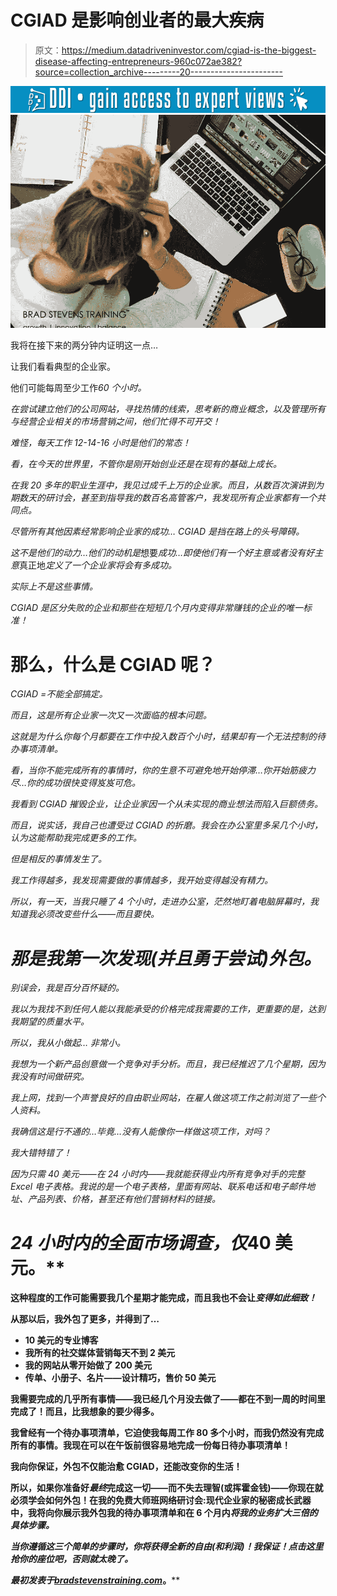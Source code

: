 # CGIAD 是影响创业者的最大疾病

> 原文：<https://medium.datadriveninvestor.com/cgiad-is-the-biggest-disease-affecting-entrepreneurs-960c072ae382?source=collection_archive---------20----------------------->

[![](img/6c753d4812cd15d7b7ad4f9b2bb1fbc1.png)](http://www.track.datadriveninvestor.com/1B9E)![](img/32e603ef8d29d68472524a16888e6574.png)

我将在接下来的两分钟内证明这一点…

让我们看看典型的企业家。

他们可能每周至少工作*60 个小时。*

*在尝试建立他们的公司网站，寻找热情的线索，思考新的商业概念，以及管理所有与经营企业相关的市场营销之间，他们忙得不可开交！*

*难怪，每天工作 12-14-16 小时是他们的常态！*

*看，在今天的世界里，不管你是刚开始创业还是在现有的基础上成长。*

*在我 20 多年的职业生涯中，我见过成千上万的企业家。而且，从数百次演讲到为期数天的研讨会，甚至到指导我的数百名高管客户，我发现所有企业家都有一个共同点。*

*尽管所有其他因素经常影响企业家的成功… CGIAD 是挡在路上的头号障碍。*

*这不是他们的动力…他们的动机是*想要*成功…即使他们有一个好主意或者没有好主意*真正地*定义了一个企业家将会有多成功。*

*实际上不是这些事情。*

*CGIAD 是区分失败的企业和那些在短短几个月内变得非常赚钱的企业的唯一标准！*

# ****那么，什么是 CGIAD 呢？****

*CGIAD =不能全部搞定。*

*而且，这是所有企业家一次又一次面临的根本问题。*

*这就是为什么你每个月都要在工作中投入数百个小时，结果却有一个无法控制的待办事项清单。*

*看，当你不能完成所有的事情时，你的生意不可避免地开始停滞…你开始筋疲力尽…你的成功很快变得岌岌可危。*

*我看到 CGIAD 摧毁企业，让企业家因一个从未实现的商业想法而陷入巨额债务。*

*而且，说实话，我自己也遭受过 CGIAD 的折磨。我会在办公室里多呆几个小时，认为这能帮助我完成更多的工作。*

*但是相反的事情发生了。*

*我工作得越多，我发现需要做的事情越多，我开始变得越没有精力。*

*所以，有一天，当我只睡了 4 个小时，走进办公室，茫然地盯着电脑屏幕时，我知道我必须改变些什么——而且要快。*

# *那是我第一次发现(并且勇于尝试)外包。*

*别误会，我是百分百怀疑的。*

*我以为我找不到任何人能以我能承受的价格完成我需要的工作，更重要的是，达到我期望的质量水平。*

*所以，我从小做起… *非常小。**

*我想为一个新产品创意做一个竞争对手分析。而且，我已经推迟了几个星期，因为我没有时间做研究。*

*我上网，找到一个声誉良好的自由职业网站，在雇人做这项工作之前浏览了一些个人资料。*

*我确信这是行不通的…毕竟…没有人能像你一样做这项工作，对吗？*

*我大错特错了！*

*因为只需 40 美元——在 24 小时内——我就能获得业内所有竞争对手的完整 Excel 电子表格。我说的是一个电子表格，里面有网站、联系电话和电子邮件地址、产品列表、价格，甚至还有他们营销材料的链接。*

# ***24 小时内的全面市场调查，仅*40 美元。****

**这种程度的工作可能需要我几个星期才能完成，而且我也不会让*变得如此细致！***

**从那以后，我外包了更多，并得到了…**

*   **10 美元的专业博客**
*   **我所有的社交媒体营销每天不到 2 美元**
*   **我的网站从零开始做了 200 美元**
*   **传单、小册子、名片——设计精巧，售价 50 美元**

**我需要完成的几乎所有事情——我已经几个月没去做了——都在不到一周的时间里完成了！而且，比我想象的要少得多。**

**我曾经有一个待办事项清单，它迫使我每周工作 80 多个小时，而我仍然没有完成所有的事情。我现在可以在午饭前很容易地完成一份每日待办事项清单！**

**我向你保证，外包不仅能治愈 CGIAD，还能改变你的生活！**

**所以，如果你准备好*最终*完成这一切——而不失去理智(或挥霍金钱)——你现在就必须学会如何外包！在我的免费大师班网络研讨会:现代企业家的秘密成长武器中，我将向你展示我外包我的待办事项清单和在 6 个月内*将我的业务扩大三倍的具体步骤。***

***当你遵循这三个简单的步骤时，你将获得全新的自由(和利润)！我保证！点击这里抢你的座位吧，否则就太晚了。***

****最初发表于*[*bradstevenstraining.com*](https://bradstevenstraining.com/blog/cgiad-is-the-biggest-disease-affecting-entrepreneurs/)*。****